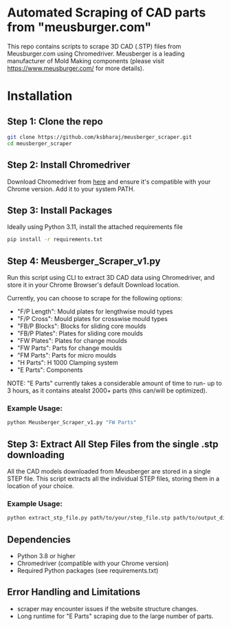 # Automated Scraping of CAD parts from "meusburger.com"

This repo contains scripts to scrape 3D CAD (.STP) files from Meusburger.com using Chromedriver. 
Meusberger is a leading manufacturer of Mold Making components (please visit https://www.meusburger.com/ for more details). 

# Installation
## Step 1: Clone the repo
```sh
git clone https://github.com/ksbharaj/meusberger_scraper.git
cd meusberger_scraper
```

## Step 2: Install Chromedriver
Download Chromedriver from [here](https://googlechromelabs.github.io/chrome-for-testing/) and ensure it's compatible with your Chrome version. Add it to your system PATH.

## Step 3: Install Packages
Ideally using Python 3.11, install the attached requirements file

```sh
pip install -r requirements.txt
```

## Step 4: Meusberger_Scraper_v1.py
Run this script using CLI to extract 3D CAD data using Chromedriver, and store it in your Chrome Browser's default Download location. 

Currently, you can choose to scrape for the following options:
- "F/P Length": Mould plates for lengthwise mould types
- "F/P Cross": Mould plates for crosswise mould types
- "FB/P Blocks": Blocks for sliding core moulds 
- "FB/P Plates": Plates for sliding core moulds
- "FW Plates": Plates for change moulds
- "FW Parts": Parts for change moulds
- "FM Parts": Parts for micro moulds
- "H Parts": H 1000 Clamping system
- "E Parts": Components

NOTE: "E Parts" currently takes a considerable amount of time to run- up to 3 hours, as it contains atealst 2000+ parts (this can/will be optimized).

### Example Usage:

```sh
python Meusberger_Scraper_v1.py "FW Parts" 
```

## Step 3: Extract All Step Files from the single .stp downloading

All the CAD models downloaded from Meusberger are stored in a single STEP file. This script extracts all the individual STEP files, storing them in a location of your choice. 

### Example Usage:

```sh
python extract_stp_file.py path/to/your/step_file.stp path/to/output_directory
```

## Dependencies
- Python 3.8 or higher
- Chromedriver (compatible with your Chrome version)
- Required Python packages (see requirements.txt)

## Error Handling and Limitations
-  scraper may encounter issues if the website structure changes.
- Long runtime for "E Parts" scraping due to the large number of parts.



